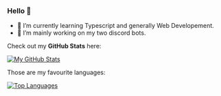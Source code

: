 ### Hello 👋

<!--
**defnot001/defnot001** is a ✨ _special_ ✨ repository because its `README.md` (this file) appears on your GitHub profile.

Here are some ideas to get you started:

- 🔭 I’m currently working on ...
- 🌱 I’m currently learning ...
- 👯 I’m looking to collaborate on ...
- 🤔 I’m looking for help with ...
- 💬 Ask me about ...
- 📫 How to reach me: ...
- 😄 Pronouns: ...
- ⚡ Fun fact: ...
-->

- 🌱 I’m currently learning Typescript and generally Web Developement.
- 🔭 I’m mainly working on my two discord bots.

Check out my **GitHub Stats** here:

[![My GitHub Stats](https://github-readme-stats.vercel.app/api?username=defnot001)](https://github.com/anuraghazra/github-readme-stats)

Those are my favourite languages:

[![Top Languages](https://github-readme-stats.vercel.app/api/top-langs/?username=defnot001)](https://github.com/anuraghazra/github-readme-stats)

